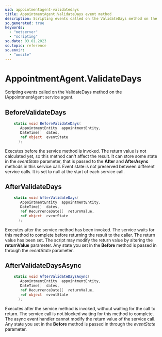 ```yaml
---
uid: appointmentagent-validatedays
title: AppointmentAgent.ValidateDays event method
description: Scripting events called on the ValidateDays method on the AppointmentAgent service agent.
so.generated: true
keywords:
  - "netserver"
  - "scripting"
so.date: 03.01.2023
so.topic: reference
so.envir:
  - "onsite"
---
```

# AppointmentAgent.ValidateDays

Scripting events called on the <see cref='M:SuperOffice.CRM.Services.IAppointmentAgent.ValidateDays'>ValidateDays</see> method on the <see cref='IAppointmentAgent'>IAppointmentAgent</see>  service agent.

## BeforeValidateDays
```cs
    static void BeforeValidateDays(
       AppointmentEntity  appointmentEntity,
       DateTime[]  dates,
       ref object  eventState
      );
```
Executes before the service method is invoked.
The return value is not calculated yet, so this method can't affect the result.
It can store some state in the *eventState* parameter, that is passed to the **After** and **AfterAsync** methods in this service call.
Event state is not preserved between different service calls. It is set to null at the start of each service call.
## AfterValidateDays
```cs
    static void AfterValidateDays(
       AppointmentEntity  appointmentEntity,
       DateTime[]  dates,
       ref RecurrenceDate[]  returnValue,
       ref object  eventState
      );
```
Executes after the service method has been invoked. The service waits for this method to complete before returning the result to the caller.
The return value has been set. The script may modify the return value by altering the **returnValue** parameter.
Any state you set in the **Before** method is passed in through the *eventState* parameter.
## AfterValidateDaysAsync
```cs
    static void AfterValidateDaysAsync(
       AppointmentEntity  appointmentEntity,
       DateTime[]  dates,
       ref RecurrenceDate[]  returnValue,
       ref object  eventState
      );
```
Executes after the service method is invoked, without waiting for the call to return.
The service call is not blocked waiting for this method to complete.
The async event handler cannot modify the return value of the service call.
Any state you set in the **Before** method is passed in through the *eventState* parameter.

